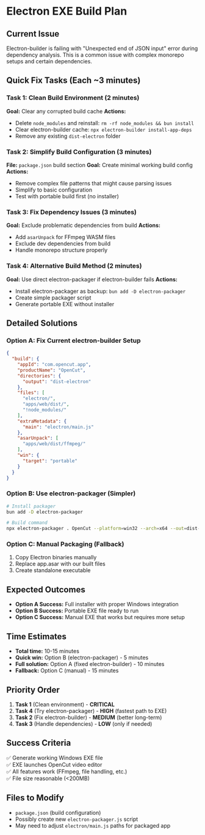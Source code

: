 # Electron EXE Build Plan

## Current Issue
Electron-builder is failing with "Unexpected end of JSON input" error during dependency analysis. This is a common issue with complex monorepo setups and certain dependencies.

## Quick Fix Tasks (Each ~3 minutes)

### Task 1: Clean Build Environment (2 minutes)
**Goal:** Clear any corrupted build cache
**Actions:**
- Delete `node_modules` and reinstall: `rm -rf node_modules && bun install`
- Clear electron-builder cache: `npx electron-builder install-app-deps`
- Remove any existing `dist-electron` folder

### Task 2: Simplify Build Configuration (3 minutes)
**File:** `package.json` build section
**Goal:** Create minimal working build config
**Actions:**
- Remove complex file patterns that might cause parsing issues
- Simplify to basic configuration
- Test with portable build first (no installer)

### Task 3: Fix Dependency Issues (3 minutes)
**Goal:** Exclude problematic dependencies from build
**Actions:**
- Add `asarUnpack` for FFmpeg WASM files
- Exclude dev dependencies from build
- Handle monorepo structure properly

### Task 4: Alternative Build Method (2 minutes)
**Goal:** Use direct electron-packager if electron-builder fails
**Actions:**
- Install electron-packager as backup: `bun add -D electron-packager`
- Create simple packager script
- Generate portable EXE without installer

## Detailed Solutions

### Option A: Fix Current electron-builder Setup

```json
{
  "build": {
    "appId": "com.opencut.app",
    "productName": "OpenCut",
    "directories": {
      "output": "dist-electron"
    },
    "files": [
      "electron/",
      "apps/web/dist/",
      "!node_modules/"
    ],
    "extraMetadata": {
      "main": "electron/main.js"
    },
    "asarUnpack": [
      "apps/web/dist/ffmpeg/"
    ],
    "win": {
      "target": "portable"
    }
  }
}
```

### Option B: Use electron-packager (Simpler)

```bash
# Install packager
bun add -D electron-packager

# Build command
npx electron-packager . OpenCut --platform=win32 --arch=x64 --out=dist-packager --overwrite
```

### Option C: Manual Packaging (Fallback)

1. Copy Electron binaries manually
2. Replace app.asar with our built files
3. Create standalone executable

## Expected Outcomes

- **Option A Success:** Full installer with proper Windows integration
- **Option B Success:** Portable EXE file ready to run
- **Option C Success:** Manual EXE that works but requires more setup

## Time Estimates

- **Total time:** 10-15 minutes
- **Quick win:** Option B (electron-packager) - 5 minutes
- **Full solution:** Option A (fixed electron-builder) - 10 minutes
- **Fallback:** Option C (manual) - 15 minutes

## Priority Order

1. **Task 1** (Clean environment) - **CRITICAL**
2. **Task 4** (Try electron-packager) - **HIGH** (fastest path to EXE)
3. **Task 2** (Fix electron-builder) - **MEDIUM** (better long-term)
4. **Task 3** (Handle dependencies) - **LOW** (only if needed)

## Success Criteria

✅ Generate working Windows EXE file  
✅ EXE launches OpenCut video editor  
✅ All features work (FFmpeg, file handling, etc.)  
✅ File size reasonable (<200MB)  

## Files to Modify

- `package.json` (build configuration)
- Possibly create new `electron-packager.js` script
- May need to adjust `electron/main.js` paths for packaged app